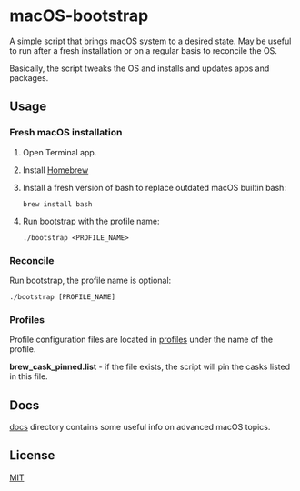 # macOS-bootstrap

A simple script that brings macOS system to a desired state. May be useful to run
after a fresh installation or on a regular basis to reconcile the OS.

Basically, the script tweaks the OS and installs and updates apps and packages.

## Usage

### Fresh macOS installation

1. Open Terminal app.

2. Install [Homebrew](https://brew.sh)

3. Install a fresh version of bash to replace outdated macOS builtin bash:

    ```shell
    brew install bash
    ```

4. Run bootstrap with the profile name:

    ```shell
    ./bootstrap <PROFILE_NAME>
    ```

### Reconcile

Run bootstrap, the profile name is optional:

 ```shell
 ./bootstrap [PROFILE_NAME]
 ```

### Profiles

Profile configuration files are located in [profiles](profiles/) under the name
of the profile.

**brew_cask_pinned.list** - if the file exists, the script will pin the casks
listed in this file.

## Docs

[docs](docs/) directory contains some useful info on advanced macOS topics.

## License

[MIT](https://github.com/hypnoglow/macOS-bootstrap/blob/master/LICENCE.md)
